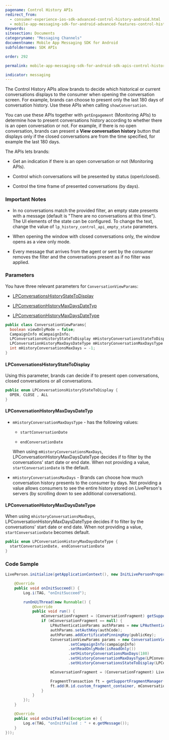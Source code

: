 ```yaml
---
pagename: Control History APIs
redirect_from:
  - consumer-experience-ios-sdk-advanced-control-history-android.html
  - mobile-app-messaging-sdk-for-android-advanced-features-control-history-apis.html
Keywords:
sitesection: Documents
categoryname: "Messaging Channels"
documentname: Mobile App Messaging SDK for Android
subfoldername: SDK APIs

order: 292

permalink: mobile-app-messaging-sdk-for-android-sdk-apis-control-history-apis.html

indicator: messaging
---
```



The Control History APIs allow brands to decide which historical or current conversations displays to the consumer when opening the conversation screen. For example, brands can choose to present only the last 180 days of conversation history.  Use these APIs when calling `showConversation`.

You can use these APIs together with `getEngagement` (Monitoring APIs) to determine how to present conversations history according to whether there is an open conversation or not. For example, if there is no open conversation, brands can present a **View conversation history** button that displays only if the closed conversations are from the time specified, for example the last 180 days.

The APIs lets brands:

- Get an indication if there is an open conversation or not (Monitoring APIs).

- Control which conversations will be presented by status (open\closed).

- Control the time frame of presented conversations (by days).

### Important Notes

* In no conversations match the provided filter, an empty state presents with a message (default is "There are no conversations at this time"). The UI elements of the state can be configured. To change the text, change the value of `lp_history_control_api_empty_state` parameters. 

* When opening the window with closed conversations only, the window opens as a view only mode.

* Every message that arrives from the agent or sent by the consumer removes the filter and the conversations present as if no filter was applied.

### Parameters 

You have three relevant parameters for `ConversationViewParams`:

  - [LPConversationsHistoryStateToDisplay](#lpconversationshistorystatetodisplay)

  - [LPConversationHistoryMaxDaysDateTyp](#lpconversationhistorymaxdaysdatetyp)

  - [LPConversationHistoryMaxDaysDateType](#lpconversationhistorymaxdaysdatetype)

```java
public class ConversationViewParams{
  boolean viewOnlyMode = false;
  CampaignInfo mCampaignInfo;
  LPConversationsHistoryStateToDisplay mHistoryConversationsStateToDisplay = LPConversationsHistoryStateToDisplay.ALL;
  LPConversationHistoryMaxDaysDateType mHistoryConversationMaxDaysType = LPConversationHistoryMaxDaysDateType.startConversationDate;
  int mHistoryConversationsMaxDays = -1;
}
```


#### LPConversationsHistoryStateToDisplay
Using this parameter, brands can decide if to present open conversations, closed conversations or all conversations.

```java
public enum LPConversationsHistoryStateToDisplay {
  OPEN, CLOSE , ALL
}
```

#### LPConversationHistoryMaxDaysDateTyp

* `mHistoryConversationMaxDaysType` - has the following values: 

   * `startConversationDate`  

   * `endConversationDate`
  
   When using `mHistoryConversationsMaxDays`, LPConversationHistoryMaxDaysDateType decides if to filter by the conversations' start date or end date. When not providing a value, `startConversationDate` is the default. 

* `mHistoryConversationsMaxDays` - Brands can choose how much conversation history presents to the consumer by days. Not providing a value allows consumers to see the entire history stored on LivePerson's servers (by scrolling down to see additional conversations).

#### LPConversationHistoryMaxDaysDateType

When using `mhistoryConversationsMaxDays`, LPConversationHistoryMaxDaysDateType decides if to filter by the conversations' start date or end date. When not providing a value, `startConversationDate` becomes default.

```java
public enum LPConversationHistoryMaxDaysDateType {
  startConversationDate, endConversationDate
}
```



### Code Sample

```java
LivePerson.initialize(getApplicationContext(), new InitLivePersonProperties(brandId, appId, new InitLivePersonCallBack() {

    @Override
    public void onInitSucceed() {
        Log.i(TAG, "onInitSucceed");

        runOnUiThread(new Runnable() {
            @Override
            public void run() {
                mConversationFragment = (ConversationFragment) getSupportFragmentManager().findFragmentByTag(LIVEPERSON_FRAGMENT);
                if (mConversationFragment == null) {
                    LPAuthenticationParams authParams = new LPAuthenticationParams();
                    authParams.setAuthKey(authCode);
                    authParams.addCertificatePinningKey(publicKey);
                    ConversationViewParams params = new ConversationViewParams()
                            .setCampaignInfo(campaignInfo)
                            .setReadOnlyMode(isReadOnly())
                            .setHistoryConversationsMaxDays(180)
                            .setHistoryConversationMaxDaysType(LPConversationHistoryMaxDaysDateType.startConversationDate)
                            .setHistoryConversationsStateToDisplay(LPConversationsHistoryStateToDisplay.ALL);

                    mConversationFragment = (ConversationFragment) LivePerson.getConversationFragment(authParams, params);

                    FragmentTransaction ft = getSupportFragmentManager().beginTransaction();
                    ft.add(R.id.custom_fragment_container, mConversationFragment, LIVEPERSON_FRAGMENT).commit();
                }
            }
        });
    }

    @Override
    public void onInitFailed(Exception e) {
        Log.e(TAG, "onInitFailed : " + e.getMessage());
    }
}));
```


